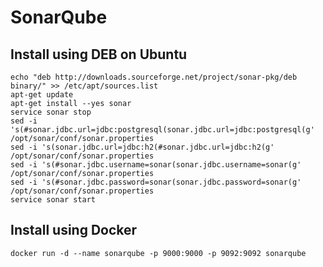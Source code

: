 # SonarQube

## Install using DEB on Ubuntu

    echo "deb http://downloads.sourceforge.net/project/sonar-pkg/deb binary/" >> /etc/apt/sources.list
    apt-get update
    apt-get install --yes sonar
    service sonar stop
    sed -i 's(#sonar.jdbc.url=jdbc:postgresql(sonar.jdbc.url=jdbc:postgresql(g' /opt/sonar/conf/sonar.properties
    sed -i 's(sonar.jdbc.url=jdbc:h2(#sonar.jdbc.url=jdbc:h2(g' /opt/sonar/conf/sonar.properties
    sed -i 's(#sonar.jdbc.username=sonar(sonar.jdbc.username=sonar(g' /opt/sonar/conf/sonar.properties
    sed -i 's(#sonar.jdbc.password=sonar(sonar.jdbc.password=sonar(g' /opt/sonar/conf/sonar.properties
    service sonar start

## Install using Docker

    docker run -d --name sonarqube -p 9000:9000 -p 9092:9092 sonarqube

